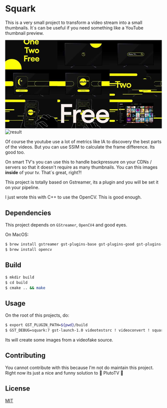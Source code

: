# Squark

This is a very small project to transform a video stream into a small
thumbnails. It`s can be useful if you need something like a YouTube thumbnail 
preview.

![youtube-image-slices](assets/youtube_slots.jpg)
![result](assets/result.gif)


Of course the youtube use a lot of metrics like IA to discovery the best parts of
the videos. But you can use SSIM to calculate the frame difference. Its good too.

On smart TV's you can use this to handle backpressure on your CDNs / servers so that it doesn't require as many thumbnails. You can this images **inside** of your tv. That`s great, right?!

This project is totally based on Gstreamer, its a plugin and you will be 
set it on your pipeline.

I just wrote this with C++ to use the OpenCV. This is good enough.

## Dependencies
This project depends on `GStreamer`, `OpenCV4` and good eyes.

On MacOS:
```sh
$ brew install gstreamer gst-plugins-base gst-plugins-good gst-plugins-bad 
$ brew install opencv
```

## Build

```bash
$ mkdir build
$ cd build
$ cmake .. && make
```

## Usage

On the root of this projects, do:

```bash
$ export GST_PLUGIN_PATH=${pwd}/build 
$ GST_DEBUG=squark:7 gst-launch-1.0 videotestsrc ! videoconvert ! squark slots=4 ! autovideosink
```

Its will create some images from a videofake source.

## Contributing

You cannot contribute with this because I'm not do maintain this project. Right now its just a nice and funny solution to 💛 PlutoTV 💛

## License

[MIT](https://choosealicense.com/licenses/mit/)
